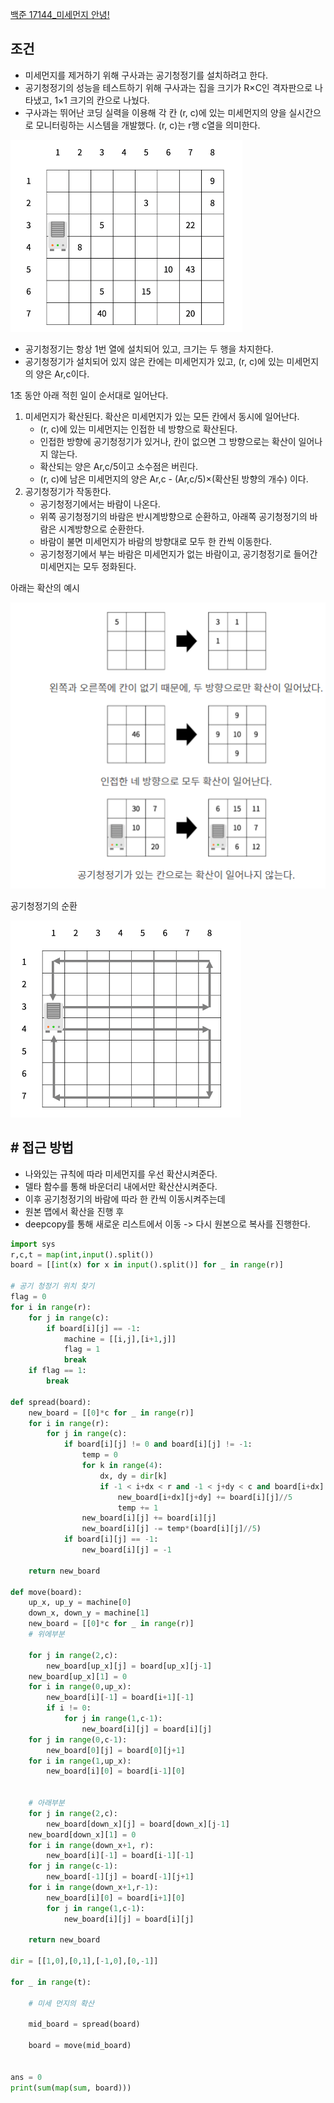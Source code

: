 
[백준 17144_미세먼지 안녕!](https://www.acmicpc.net/problem/17144)


## 조건

- 미세먼지를 제거하기 위해 구사과는 공기청정기를 설치하려고 한다. 
- 공기청정기의 성능을 테스트하기 위해 구사과는 집을 크기가 R×C인 격자판으로 나타냈고, 1×1 크기의 칸으로 나눴다. 
- 구사과는 뛰어난 코딩 실력을 이용해 각 칸 (r, c)에 있는 미세먼지의 양을 실시간으로 모니터링하는 시스템을 개발했다. (r, c)는 r행 c열을 의미한다.

![](assets/Pasted%20image%2020230101173026.png)


- 공기청정기는 항상 1번 열에 설치되어 있고, 크기는 두 행을 차지한다. 
- 공기청정기가 설치되어 있지 않은 칸에는 미세먼지가 있고, (r, c)에 있는 미세먼지의 양은 Ar,c이다.

1초 동안 아래 적힌 일이 순서대로 일어난다.

1.  미세먼지가 확산된다. 확산은 미세먼지가 있는 모든 칸에서 동시에 일어난다.
    -   (r, c)에 있는 미세먼지는 인접한 네 방향으로 확산된다.
    -   인접한 방향에 공기청정기가 있거나, 칸이 없으면 그 방향으로는 확산이 일어나지 않는다.
    -   확산되는 양은 Ar,c/5이고 소수점은 버린다.
    -   (r, c)에 남은 미세먼지의 양은 Ar,c - (Ar,c/5)×(확산된 방향의 개수) 이다.
2.  공기청정기가 작동한다.
    -   공기청정기에서는 바람이 나온다.
    -   위쪽 공기청정기의 바람은 반시계방향으로 순환하고, 아래쪽 공기청정기의 바람은 시계방향으로 순환한다.
    -   바람이 불면 미세먼지가 바람의 방향대로 모두 한 칸씩 이동한다.
    -   공기청정기에서 부는 바람은 미세먼지가 없는 바람이고, 공기청정기로 들어간 미세먼지는 모두 정화된다.

아래는 확산의 예시

![](assets/Pasted%20image%2020230101173357.png)


공기청정기의 순환

![](assets/Pasted%20image%2020230101173503.png)




## # 접근 방법

- 나와있는 규칙에 따라 미세먼지를 우선 확산시켜준다.
- 델타 함수를 통해 바운더리 내에서만 확산산시켜준다.
- 이후 공기청정기의 바람에 따라 한 칸씩 이동시켜주는데 
- 원본 맵에서 확산을 진행 후
- deepcopy를 통해 새로운 리스트에서 이동 -> 다시 원본으로 복사를 진행한다.

```python
import sys
r,c,t = map(int,input().split())
board = [[int(x) for x in input().split()] for _ in range(r)]

# 공기 청정기 위치 찾기
flag = 0
for i in range(r):
    for j in range(c):
        if board[i][j] == -1:
            machine = [[i,j],[i+1,j]]
            flag = 1
            break
    if flag == 1:
        break

def spread(board):
    new_board = [[0]*c for _ in range(r)]
    for i in range(r):
        for j in range(c):
            if board[i][j] != 0 and board[i][j] != -1:
                temp = 0
                for k in range(4):
                    dx, dy = dir[k]
                    if -1 < i+dx < r and -1 < j+dy < c and board[i+dx][j+dy] != -1:
                        new_board[i+dx][j+dy] += board[i][j]//5
                        temp += 1
                new_board[i][j] += board[i][j]
                new_board[i][j] -= temp*(board[i][j]//5)
            if board[i][j] == -1:
                new_board[i][j] = -1

    return new_board

def move(board):
    up_x, up_y = machine[0]
    down_x, down_y = machine[1]
    new_board = [[0]*c for _ in range(r)]
    # 위에부분

    for j in range(2,c):
        new_board[up_x][j] = board[up_x][j-1]
    new_board[up_x][1] = 0
    for i in range(0,up_x):
        new_board[i][-1] = board[i+1][-1]
        if i != 0:
            for j in range(1,c-1):
                new_board[i][j] = board[i][j]
    for j in range(0,c-1):
        new_board[0][j] = board[0][j+1]
    for i in range(1,up_x):
        new_board[i][0] = board[i-1][0]


    # 아래부분
    for j in range(2,c):
        new_board[down_x][j] = board[down_x][j-1]
    new_board[down_x][1] = 0
    for i in range(down_x+1, r):
        new_board[i][-1] = board[i-1][-1]
    for j in range(c-1):
        new_board[-1][j] = board[-1][j+1]
    for i in range(down_x+1,r-1):
        new_board[i][0] = board[i+1][0]
        for j in range(1,c-1):
            new_board[i][j] = board[i][j]
 
    return new_board

dir = [[1,0],[0,1],[-1,0],[0,-1]]

for _ in range(t):

    # 미세 먼지의 확산
    
    mid_board = spread(board)

    board = move(mid_board)


ans = 0
print(sum(map(sum, board)))
```